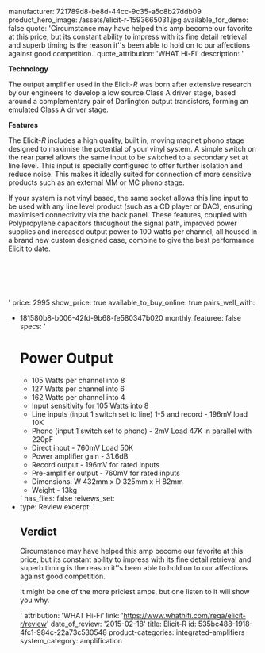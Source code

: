 manufacturer: 721789d8-be8d-44cc-9c35-a5c8b27ddb09
product_hero_image: /assets/elicit-r-1593665031.jpg
available_for_demo: false
quote: 'Circumstance may have helped this amp become our favorite at this price, but its constant ability to impress with its fine detail retrieval and superb timing is the reason it''s been able to hold on to our affections against good competition.'
quote_attribution: 'WHAT Hi-Fi'
description: '<p><strong>Technology</strong></p><p>The output amplifier used in the Elicit-<em>R</em>&nbsp;was born after extensive research by our engineers to develop a low source Class A driver stage, based around a complementary pair of Darlington output transistors, forming an emulated Class A driver stage.</p><p><strong>Features</strong></p><p>The Elicit-<em>R</em>&nbsp;includes a high quality, built in, moving magnet phono stage designed to maximise the potential of your vinyl system. A simple switch on the rear panel allows the same input to be switched to a secondary set at line level. This input is specially configured to offer further isolation and reduce noise. This makes it ideally suited for connection of more sensitive products such as an external MM or MC phono stage.</p><p>If your system is not vinyl based, the same socket allows this line input to be used with any line level product (such as a CD player or DAC), ensuring maximised connectivity via the back panel. These features, coupled with Polypropylene capacitors throughout the signal path, improved power supplies&nbsp;and increased output power to 100 watts per channel, all housed in a brand new custom designed case, combine to give the best performance Elicit to date.</p><h1><br></h1>'
price: 2995
show_price: true
available_to_buy_online: true
pairs_well_with:
  - 181580b8-b006-42fd-9b68-fe580347b020
monthly_featuree: false
specs: '<h1>Power Output</h1><ul><li>105 Watts per channel into 8</li><li>127 Watts per channel into 6</li><li>162 Watts per channel into 4</li><li>Input sensitivity for 105 Watts into 8</li><li>Line inputs (input 1 switch set to line) 1-5 and record - 196mV load 10K</li><li>Phono (input 1 switch set to phono) - 2mV Load 47K in parallel with 220pF</li><li>Direct input - 760mV Load 50K</li><li>Power amplifier gain - 31.6dB</li><li>Record output - 196mV for rated inputs</li><li>Pre-amplifier output - 760mV for rated inputs</li><li>Dimensions: W&nbsp;432mm x D&nbsp;325mm x H&nbsp;82mm</li><li>Weight - 13kg&nbsp;</li></ul>'
has_files: false
reivews_set:
  -
    type: Review
    excerpt: '<h2>Verdict</h2><p>Circumstance may have helped this amp become our favorite at this price, but its constant ability to impress with its fine detail retrieval and superb timing is the reason it''s been able to hold on to our affections against good competition.</p><p>It might be one of the more priciest amps, but one listen to it will show you why.</p>'
    attribution: 'WHAT Hi-Fi'
    link: 'https://www.whathifi.com/rega/elicit-r/review'
    date_of_review: '2015-02-18'
title: Elicit-R
id: 535bc488-1918-4fc1-984c-22a73c530548
product-categories: integrated-amplifiers
system_category: amplification
